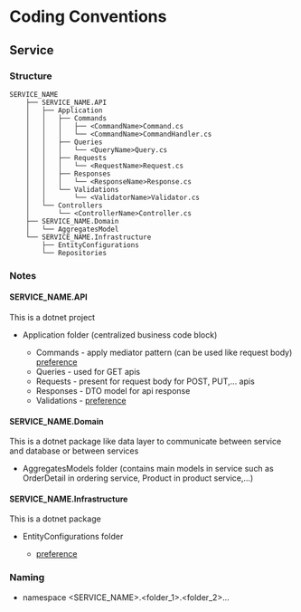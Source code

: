 # Coding Conventions

## Service

### Structure

```
SERVICE_NAME
    ├── SERVICE_NAME.API
    │   ├── Application
    │   │   ├── Commands
    │   │   │   ├── <CommandName>Command.cs
    │   │   │   └── <CommandName>CommandHandler.cs
    │   │   ├── Queries
    │   │   │   └── <QueryName>Query.cs
    │   │   ├── Requests
    │   │   │   └── <RequestName>Request.cs
    │   │   ├── Responses
    │   │   │   └── <ResponseName>Response.cs
    │   │   └── Validations
    │   │       └── <ValidatorName>Validator.cs
    │   └── Controllers
    │       └── <ControllerName>Controller.cs
    ├── SERVICE_NAME.Domain
    │   └── AggregatesModel
    └── SERVICE_NAME.Infrastructure
        ├── EntityConfigurations
        └── Repositories
```

### Notes

#### SERVICE_NAME.API

This is a dotnet project

- Application folder (centralized business code block)

  - Commands - apply mediator pattern (can be used like request body) [preference](https://github.com/jbogard/MediatR)
  - Queries - used for GET apis
  - Requests - present for request body for POST, PUT,... apis
  - Responses - DTO model for api response
  - Validations - [preference](https://docs.fluentvalidation.net)

#### SERVICE_NAME.Domain

This is a dotnet package like data layer to communicate between service and database or between services

- AggregatesModels folder (contains main models in service such as OrderDetail in ordering service, Product in product service,...)

#### SERVICE_NAME.Infrastructure

This is a dotnet package

- EntityConfigurations folder

  - [preference](https://learn.microsoft.com/en-us/ef/ef6/modeling/code-first/fluent/relationships)

### Naming

- namespace <SERVICE_NAME>.<folder_1>.<folder_2>...
